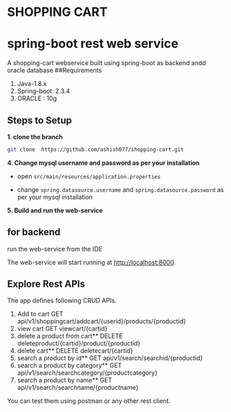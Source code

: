 # SHOPPING CART

# spring-boot rest web service
A shopping-cart webservice built using spring-boot as backend andd oracle database
##Requirements
1. Java-1.8.x
2. Spring-boot: 2.3.4
3. ORACLE : 10g


## Steps to Setup

**1. clone the branch**
```bash
git clone  https://github.com/ashish077/shopping-cart.git
```

**4. Change mysql username and password as per your installation**

+ open `src/main/resources/application.properties`

+ change `spring.datasource.username` and `spring.datasource.password` as per your mysql installation

**5. Build and run the web-service**

## for backend
run the web-service from the IDE

The web-service will start running at <http://localhost:8000>.

## Explore Rest APIs

The app defines following CRUD APIs.

1. Add to cart                    GET api/v1/shoppingcart/addcart/{userid}/products/{productid}
2. view cart                      GET    viewcart/{cartid}
3. delete a product from cart**   DELETE    deleteproduct/{cartid}/product/{productid}
4. delete cart**                  DELETE   deletecart/{cartid}
5. search a product by id**       GET    api/v1/search/searchid/{productid}
6. search a product by category** GET api/v1/search/searchcategory/{productcategory}   
7. search a product by name**     GET    api/v1/search/searchname/{productname}
    
   
You can test them using postman or any other rest client.
